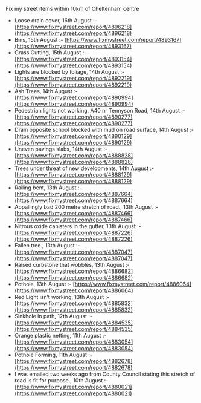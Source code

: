 Fix my street items within 10km of Cheltenham centre

<!-- fix_marker starts -->

- Loose drain cover, 16th August :- [https://www.fixmystreet.com/report/4896218](https://www.fixmystreet.com/report/4896218)
- Bins, 15th August :- [https://www.fixmystreet.com/report/4893167](https://www.fixmystreet.com/report/4893167)
- Grass Cutting, 15th August :- [https://www.fixmystreet.com/report/4893154](https://www.fixmystreet.com/report/4893154)
- Lights are blocked by foliage, 14th August :- [https://www.fixmystreet.com/report/4892219](https://www.fixmystreet.com/report/4892219)
- Ash Trees, 14th August :- [https://www.fixmystreet.com/report/4890994](https://www.fixmystreet.com/report/4890994)
- Pedestrian lights not working. A40 nr Tennyson Road, 14th August :- [https://www.fixmystreet.com/report/4890277](https://www.fixmystreet.com/report/4890277)
- Drain opposite school blocked with mud on road surface, 14th August :- [https://www.fixmystreet.com/report/4890129](https://www.fixmystreet.com/report/4890129)
- Uneven pavings slabs, 14th August :- [https://www.fixmystreet.com/report/4888828](https://www.fixmystreet.com/report/4888828)
- Trees under threat of new developments, 14th August :- [https://www.fixmystreet.com/report/4888129](https://www.fixmystreet.com/report/4888129)
- Railing bent, 13th August :- [https://www.fixmystreet.com/report/4887664](https://www.fixmystreet.com/report/4887664)
- Appallingly bad 200 metre stretch of road., 13th August :- [https://www.fixmystreet.com/report/4887466](https://www.fixmystreet.com/report/4887466)
- Nitrous oxide canisters in the gutter, 13th August :- [https://www.fixmystreet.com/report/4887226](https://www.fixmystreet.com/report/4887226)
- Fallen tree., 13th August :- [https://www.fixmystreet.com/report/4887047](https://www.fixmystreet.com/report/4887047)
- Raised curbstone that wobbles, 13th August :- [https://www.fixmystreet.com/report/4886682](https://www.fixmystreet.com/report/4886682)
- Pothole, 13th August :- [https://www.fixmystreet.com/report/4886064](https://www.fixmystreet.com/report/4886064)
- Red Light isn’t working, 13th August :- [https://www.fixmystreet.com/report/4885832](https://www.fixmystreet.com/report/4885832)
- Sinkhole in path, 12th August :- [https://www.fixmystreet.com/report/4884535](https://www.fixmystreet.com/report/4884535)
- Orange plastic netting, 11th August :- [https://www.fixmystreet.com/report/4883054](https://www.fixmystreet.com/report/4883054)
- Pothole Forming, 11th August :- [https://www.fixmystreet.com/report/4882678](https://www.fixmystreet.com/report/4882678)
- I was emailed two weeks ago from County Council stating this stretch of road is fit for purpose., 10th August :- [https://www.fixmystreet.com/report/4880021](https://www.fixmystreet.com/report/4880021)

<!-- fix_marker ends -->